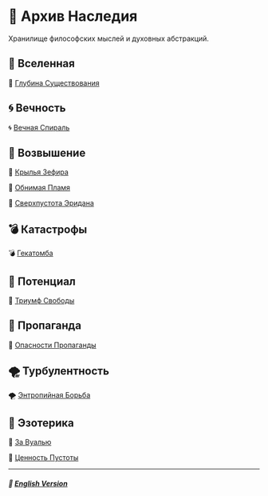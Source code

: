 # 📁 Архив Наследия
<p align="justify">Хранилище философских мыслей и духовных абстракций.</p>

## 🌌 Вселенная
🌌 [Глубина Существования](universal/depth_of_existence/russian.md)

## 🌀 Вечность
🌀 [Вечная Спираль](eternal/eternal_spiral/russian.md)

## 🌟 Возвышение
🌟 [Крылья Зефира](ascension/the_wings_of_zephyr/russian.md)

🌟 [Обнимая Пламя](ascension/embracing_the_flame/russian.md)

🌟 [Сверхпустота Эридана](ascension/eridanus_supervoid/russian.md)

## 💣 Катастрофы
💣 [Гекатомба](catastrophical/the_hecatomb/russian.md)

## 🌱 Потенциал
🌱 [Триумф Свободы](potential/the_triumph_of_freedom/russian.md)

## 📢 Пропаганда
📢 [Опасности Пропаганды](propaganda/the_dangers_of_propaganda/russian.md)

## 🌪️ Турбулентность
🌪️ [Энтропийная Борьба](turbulence/entropic_struggle/russian.md)

## 🔮 Эзотерика
🔮 [За Вуалью](esoterical/beyond_the_veil/russian.md)

🔮 [Ценность Пустоты](esoterical/the_value_of_emptiness/russian.md)

***

##### 🗽 [English Version](index.md)
